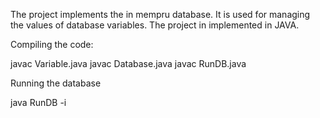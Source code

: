 The project implements the in mempru database. It is used for managing the values of database variables. The project in implemented in JAVA.
 
 Compiling the code:
 
 javac Variable.java
 javac Database.java
 javac RunDB.java
 
 Running the database
 
 java RunDB -i <input-file>

